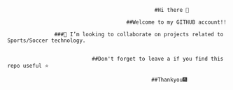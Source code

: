                                                    #Hi there 👋

                                          ##Welcome to my GITHUB account!!
                                                                        
                   ###👯 I’m looking to collaborate on projects related to Sports/Soccer technology.


                               ##Don't forget to leave a if you find this repo useful ⭐

                                                  ##Thankyou🎆

<!--
**pranavdesh08/pranavdesh08** is a ✨ _special_ ✨ repository because its `README.md` (this file) appears on your GitHub profile.

Here are some ideas to get you started:

- 🔭 I’m currently working on ...
- 🌱 I’m currently learning ...
- 👯 I’m looking to collaborate on ...
- 🤔 I’m looking for help with ...
- 💬 Ask me about ...
- 📫 How to reach me: ...
- 😄 Pronouns: ...
- ⚡ Fun fact: ...
-->

